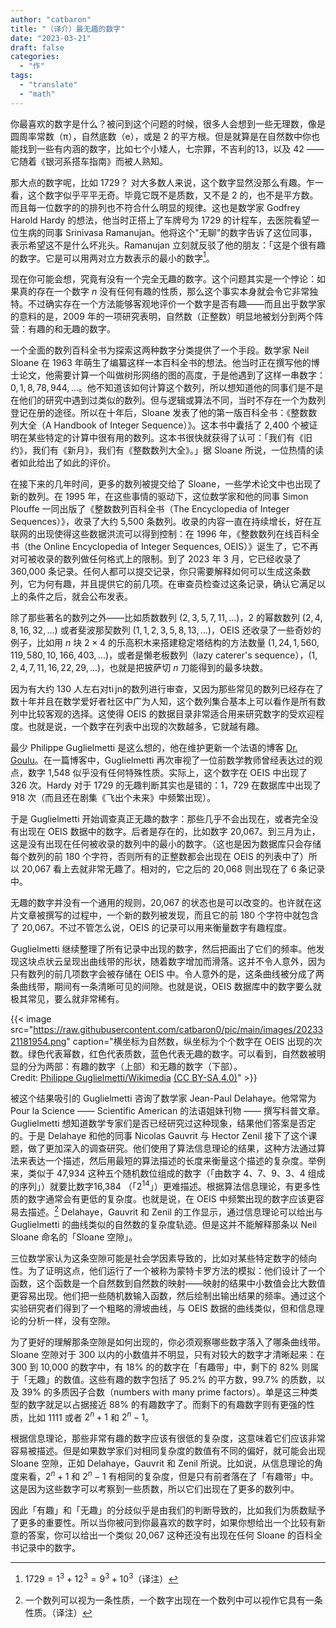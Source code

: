 ```yaml
---
author: "catbaron"
title: "（译介）最无趣的数字"
date: "2023-03-21"
draft: false
categories: 
  - "作"
tags: 
  - "translate"
  - "math"
---
```


你最喜欢的数字是什么？被问到这个问题的时候，很多人会想到一些无理数，像是圆周率常数（π），自然底数（e），或是 2 的平方根。但是就算是在自然数中你也能找到一些有内涵的数字，比如七个小矮人，七宗罪，不吉利的13，以及 42 —— 它随着《银河系搭车指南》而被人熟知。

那大点的数字呢，比如 1729？ 对大多数人来说，这个数字显然没那么有趣。乍一看，这个数字似乎平平无奇。毕竟它既不是质数，又不是 2 的，也不是平方数。而且每一位数字的的排列也不符合什么明显的规律。这也是数学家 Godfrey Harold Hardy 的想法，他当时正搭上了车牌号为 1729 的计程车，去医院看望一位生病的同事 Srinivasa Ramanujan。他将这个"无聊"的数字告诉了这位同事，表示希望这不是什么坏兆头。Ramanujan 立刻就反驳了他的朋友：「这是个很有趣的数字。它是可以用两对立方数表示的最小的数字[^cube]。

现在你可能会想，究竟有没有一个完全无趣的数字。这个问题其实是一个悖论：如果真的存在一个数字 $n$ 没有任何有趣的性质，那么这个事实本身就会令它非常独特。不过确实存在一个方法能够客观地评价一个数字是否有趣——而且出乎数学家的意料的是，2009 年的一项研究表明，自然数（正整数）明显地被划分到两个阵营：有趣的和无趣的数字。

一个全面的数列百科全书为探索这两种数字分类提供了一个手段。数学家 Neil Sloane 在 1963 年萌生了编纂这样一本百科全书的想法。他当时正在撰写他的博士论文，他需要计算一个叫做树形网络的图的高度，于是他遇到了这样一串数字：$0, 1, 8, 78, 944, ...$。他不知道该如何计算这个数列，所以想知道他的同事们是不是在他们的研究中遇到过类似的数列。但与逻辑或算法不同，当时不存在一个为数列登记在册的途径。所以在十年后，Sloane 发表了他的第一版百科全书：《整数数列大全（A Handbook of Integer Sequence）》。这本书中囊括了 2,400 个被证明在某些特定的计算中很有用的数列。这本书很快就获得了认可：「我们有《旧约》，我们有《新月》，我们有《整数数列大全》。」据 Sloane 所说，一位热情的读者如此给出了如此的评价。

在接下来的几年时间，更多的数列被提交给了 Sloane，一些学术论文中也出现了新的数列。在 1995 年，在这些事情的驱动下，这位数学家和他的同事 Simon Plouffe 一同出版了《整数数列百科全书（The Encyclopedia of Integer Sequences）》，收录了大约 5,500 条数列。收录的内容一直在持续增长，好在互联网的出现使得这些数据洪流可以得到控制：在 1996 年，《整数数列在线百科全书（the Online Encyclopedia of Integer Sequences, OEIS）》诞生了，它不再对可被收录的数列做任何格式上的限制。到了 2023 年 3 月，它已经收录了 360,000 条记录。任何人都可以提交记录，你只需要解释如何可以生成这条数列，它为何有趣，并且提供它的前几项。在审查员检查过这条记录，确认它满足以上的条件之后，就会公布发表。

除了那些著名的数列之外——比如质数数列 $(2, 3, 5, 7, 11, ...)$，2 的幂数数列 $(2, 4, 8, 16, 32, ...)$ 或者斐波那契数列 $(1, 1, 2, 3, 5, 8, 13, ... )$，OEIS 还收录了一些奇妙的例子，比如用 $n$ 块 $2\times 4$ 的乐高积木来搭建稳定塔结构的方法数量 $(1, 24, 1,560, 119,580, 10,166,403, …)$，或者是懒老板数列（lazy caterer's sequence），$(1, 2, 4, 7, 11, 16, 22, 29,...)$，也就是把披萨切 $n$ 刀能得到的最多块数。

因为有大约 130 人左右对ti jn的数列进行审查，又因为那些常见的数列已经存在了数十年并且在数学爱好者社区中广为人知，这个数列集合基本上可以看作是所有数列中比较客观的选择。这使得 OEIS 的数据目录非常适合用来研究数字的受欢迎程度。也就是说，一个数字在列表中出现的次数越多，它就越有趣。

最少 Philippe Guglielmetti 是这么想的，他在维护更新一个法语的博客 [Dr. Goulu](https://www.drgoulu.com/)。在一篇博客中，Guglielmetti 再次审视了一位前数学教师曾经表达过的观点，数字 1,548 似乎没有任何特殊性质。实际上，这个数字在 OEIS 中出现了 326 次。Hardy 对于 1729 的无趣判断其实也是错的：1，729 在数据库中出现了 918 次（而且还在剧集《飞出个未来》中频繁出现）。

于是 Guglielmetti 开始调查真正无趣的数字：那些几乎不会出现在，或者完全没有出现在 OEIS 数据中的数字。后者是存在的，比如数字 20,067。到三月为止，这是没有出现在任何被收录的数列中的最小的数字。（这也是因为数据库只会存储每个数列的前 180 个字符，否则所有的正整数都会出现在 OEIS 的列表中了）所以 20,067 看上去就非常无趣了。相对的，它之后的 20,068 则出现在了 6 条记录中。

无趣的数字并没有一个通用的规则，20,067 的状态也是可以改变的。也许就在这片文章被撰写的过程中，一个新的数列被发现，而且它的前 180 个字符中就包含了 20,067。不过不管怎么说，OEIS 的记录可以用来衡量数字有趣程度。

Guglielmetti 继续整理了所有记录中出现的数字，然后把画出了它们的频率。他发现这块点状云呈现出曲线带的形状，随着数字增加而滑落。这并不令人意外，因为只有数列的前几项数字会被存储在 OEIS 中。令人意外的是，这条曲线被分成了两条曲线带，期间有一条清晰可见的间隙。也就是说，OEIS 数据库中的数字要么就极其常见，要么就非常稀有。


{{< image src="https://raw.githubusercontent.com/catbaron0/pic/main/images/2023321181954.png" caption="横坐标为自然数，纵坐标为个个数字在 OEIS 出现的次数。绿色代表幂数，红色代表质数，蓝色代表无趣的数字。可以看到，自然数被明显的分为两部：有趣的数字（上部）和无趣的数字（下部）。 Credit: [Philippe Guglielmetti/Wikimedia](https://commons.wikimedia.org/wiki/File:Sloanes_gap.png) [(CC BY-SA 4.0)](https://creativecommons.org/licenses/by-sa/4.0/deed.en)" >}}


被这个结果吸引的 Guglielmetti 咨询了数学家 Jean-Paul Delahaye。他常常为 Pour la Science —— Scientific American 的法语姐妹刊物 —— 撰写科普文章。Guglielmetti 想知道数学专家们是否已经研究过这种现象，结果他们答案是否定的。于是 Delahaye 和他的同事 Nicolas Gauvrit 与 Hector Zenil 接下了这个课题，做了更加深入的调查研究。他们使用了算法信息理论的结果，这种方法通过算法来表达一个描述，然后用最短的算法描述的长度来衡量这个描述的复杂度。举例来，类似于 47,934 这种五个随机数位组成的数字（「由数字 4、7、9、3、4 组成的序列」）就要比数字16,384 （「$2^{14}$」）更难描述。根据算法信息理论，有更多性质的数字通常会有更低的复杂度。也就是说，在 OEIS 中频繁出现的数字应该更容易去描述。[^complexity] Delahaye，Gauvrit 和 Zenil 的工作显示，通过信息理论可以给出与 Guglielmetti 的曲线类似的自然数的复杂度轨迹。但是这并不能解释那条以 Neil Sloane 命名的「Sloane 空隙」。

三位数学家认为这条空隙可能是社会学因素导致的，比如对某些特定数字的倾向性。为了证明这点，他们运行了一个被称为蒙特卡罗方法的模拟：他们设计了一个函数，这个函数是一个自然数到自然数的映射——映射的结果中小数值会比大数值更容易出现。他们把一些随机数输入函数，然后绘制出输出结果的频率。通过这个实验研究者们得到了一个粗略的滑坡曲线，与 OEIS 数据的曲线类似，但和信息理论的分析一样，没有空隙。

为了更好的理解那条空隙是如何出现的，你必须观察哪些数字落入了哪条曲线带。Sloane 空隙对于 300 以内的小数值并不明显，只有对较大的数字才清晰起来：在 300 到 10,000 的数字中，有 18% 的的数字在「有趣带」中，剩下的 82% 则属于「无趣」的数值。这些有趣的数字包括了 95.2% 的平方数，99.7% 的质数，以及 39% 的多质因子合数（numbers with many prime factors）。单是这三种类型的数字就足以占据接近 88% 的有趣数字了。而剩下的有趣数字则有更强的性质，比如 1111 或者 $2^n+1$ 和 $2^n-1$。

根据信息理论，那些非常有趣的数字应该有很低的复杂度，这意味着它们应该非常容易被描述。但是如果数学家们对相同复杂度的数值有不同的偏好，就可能会出现 Sloane 空隙，正如 Delahaye，Gauvrit 和 Zenil 所说。比如说，从信息理论的角度来看，$2^n+1$ 和 $2^n-1$ 有相同的复杂度，但是只有前者落在了「有趣带」中。这是因为这些数字可以考察到一些质数，所以它们出现在了更多的数列中。

因此「有趣」和「无趣」的分歧似乎是由我们的判断导致的，比如我们为质数赋予了更多的重要性。所以当你被问到你最喜欢的数字时，如果你想给出一个比较有新意的答案，你可以给出一个类似 20,067 这种还没有出现在任何 Sloane 的百科全书记录中的数字。

[^cube]: $1729=1^3+12^3=9^3+10^3$（译注）
[^complexity]: 一个数列可以视为一条性质，一个数字出现在一个数列中可以视作它具有一条性质。（译注）